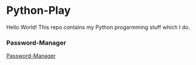 # Python-Play
Hello World! 
This repo contains my Python progarmming stuff which I do.

### Password-Manager
[Password-Manager](https://github.com/siAyush/Python-Play/tree/master/Password-manger)

